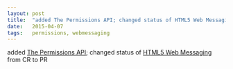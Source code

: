 ```yaml
---
layout: post
title:  "added The Permissions API; changed status of HTML5 Web Messaging from CR to PR"
date:   2015-04-07
tags:   permissions, webmessaging
---
```


added [The Permissions API](/spec/permissions); changed status of [HTML5 Web Messaging](/spec/webmessaging) from CR to PR

